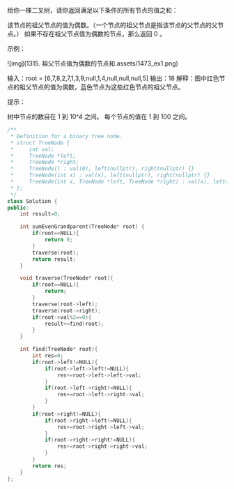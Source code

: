 给你一棵二叉树，请你返回满足以下条件的所有节点的值之和：

该节点的祖父节点的值为偶数。（一个节点的祖父节点是指该节点的父节点的父节点。）
如果不存在祖父节点值为偶数的节点，那么返回 0 。

 

示例：

![img](1315. 祖父节点值为偶数的节点和.assets/1473_ex1.png)

输入：root = [6,7,8,2,7,1,3,9,null,1,4,null,null,null,5]
输出：18
解释：图中红色节点的祖父节点的值为偶数，蓝色节点为这些红色节点的祖父节点。


提示：

树中节点的数目在 1 到 10^4 之间。
每个节点的值在 1 到 100 之间。

```c++
/**
 * Definition for a binary tree node.
 * struct TreeNode {
 *     int val;
 *     TreeNode *left;
 *     TreeNode *right;
 *     TreeNode() : val(0), left(nullptr), right(nullptr) {}
 *     TreeNode(int x) : val(x), left(nullptr), right(nullptr) {}
 *     TreeNode(int x, TreeNode *left, TreeNode *right) : val(x), left(left), right(right) {}
 * };
 */
class Solution {
public:
    int result=0;

    int sumEvenGrandparent(TreeNode* root) {
        if(root==NULL){
            return 0;
        }
        traverse(root);
        return result;
    }

    void traverse(TreeNode* root){
        if(root==NULL){
            return;
        }
        traverse(root->left);
        traverse(root->right);
        if(root->val%2==0){
            result+=find(root);
        }
    }

    int find(TreeNode* root){
        int res=0;
        if(root->left!=NULL){
            if(root->left->left!=NULL){
                res+=root->left->left->val;
            }
            if(root->left->right!=NULL){
                res+=root->left->right->val;
            }
        }
        if(root->right!=NULL){
            if(root->right->left!=NULL){
                res+=root->right->left->val;
            }
            if(root->right->right!=NULL){
                res+=root->right->right->val;
            }
        }
        return res;
    }
};
```

